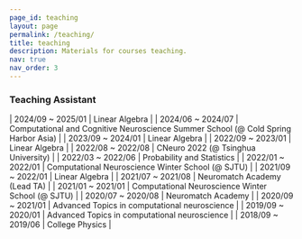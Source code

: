 ```yaml
---
page_id: teaching
layout: page
permalink: /teaching/
title: teaching
description: Materials for courses teaching.
nav: true
nav_order: 3
---
```


### Teaching Assistant

| 2024/09 ~ 2025/01  |  Linear Algebra                                     |
| 2024/06 ~ 2024/07  |  Computational and Cognitive Neuroscience Summer School (@ Cold Spring Harbor Asia) |
| 2023/09 ~ 2024/01  |  Linear Algebra                                     |
| 2022/09 ~ 2023/01  |  Linear Algebra                                     |
| 2022/08 ~ 2022/08  |  CNeuro 2022 (@ Tsinghua University)                |
| 2022/03 ~ 2022/06  |  Probability and Statistics                         |
| 2022/01 ~ 2022/01  |  Computational Neuroscience Winter School (@ SJTU)  |
| 2021/09 ~ 2022/01  |  Linear Algebra                                     |
| 2021/07 ~ 2021/08  |  Neuromatch Academy (Lead TA)                       |
| 2021/01 ~ 2021/01  |  Computational Neuroscience Winter School (@ SJTU)  |
| 2020/07 ~ 2020/08  |  Neuromatch Academy                                 |
| 2020/09 ~ 2021/01  |  Advanced Topics in computational neuroscience      |
| 2019/09 ~ 2020/01  |  Advanced Topics in computational neuroscience      |
| 2018/09 ~ 2019/06  |  College Physics                                    |